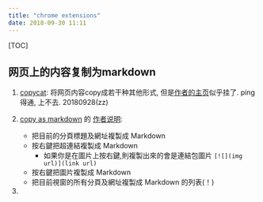 ```yaml
---
title: "chrome extensions"
date: 2018-09-30 11:11
---
```


[TOC]

## 网页上的内容复制为markdown

1. [copycat](https://chrome.google.com/webstore/detail/copycat/jdjbiojkklnaeoanimopafmnmhldejbg?utm_source=chrome-ntp-icon): 将网页内容copy成若干种其他形式, 
但是[作者的主页](https://www.blackglory.me/copycat/)似乎挂了. ping得通, 上不去. 20180928(zz) 

1. [copy as markdown](https://chrome.google.com/webstore/detail/copy-as-markdown/fkeaekngjflipcockcnpobkpbbfbhmdn) 的
[作者说明](https://blog.yorkxin.org/2012/03/02/copy-as-markdown.html):  
    - 把目前的分頁標題及網址複製成 Markdown
    - 按右鍵把超連結複製成 Markdown
        - 如果你是在圖片上按右鍵,則複製出來的會是連結包圖片 ```[![](img url)](link url)```
    - 按右鍵把圖片複製成 Markdown
    - 把目前視窗的所有分頁及網址複製成 Markdown 的列表(！)

1. 

